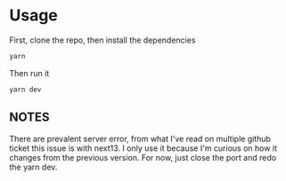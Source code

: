 
# Usage

First, clone the repo, then install the dependencies

```bash
yarn
```

Then run it

```bash
yarn dev
```

## NOTES

There are prevalent server error, from what I've read on multiple github ticket this issue is with next13. I only use it because I'm curious on how it changes from the previous version. For now, just close the port and redo the yarn dev.
